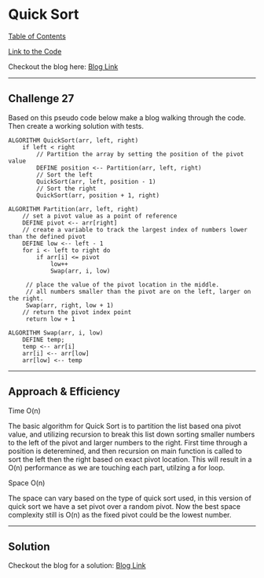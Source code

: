 # Quick Sort
[Table of Contents](../../../README.md)

[Link to the Code](./merge-sort.js)

Checkout the blog here: [Blog Link](./BLOG.md)

---

## Challenge 27
Based on this pseudo code below make a blog walking through the code. Then create a working solution with tests.

```
ALGORITHM QuickSort(arr, left, right)
    if left < right
        // Partition the array by setting the position of the pivot value
        DEFINE position <-- Partition(arr, left, right)
        // Sort the left
        QuickSort(arr, left, position - 1)
        // Sort the right
        QuickSort(arr, position + 1, right)

ALGORITHM Partition(arr, left, right)
    // set a pivot value as a point of reference
    DEFINE pivot <-- arr[right]
    // create a variable to track the largest index of numbers lower than the defined pivot
    DEFINE low <-- left - 1
    for i <- left to right do
        if arr[i] <= pivot
            low++
            Swap(arr, i, low)

     // place the value of the pivot location in the middle.
     // all numbers smaller than the pivot are on the left, larger on the right.
     Swap(arr, right, low + 1)
    // return the pivot index point
     return low + 1

ALGORITHM Swap(arr, i, low)
    DEFINE temp;
    temp <-- arr[i]
    arr[i] <-- arr[low]
    arr[low] <-- temp
```


---

## Approach & Efficiency
Time O(n)

The basic algorithm for Quick Sort is to partition the list based ona pivot value, and utilizing recursion to break this list down sorting smaller numbers to the left of the pivot and larger numbers to the right. First time through a position is deteremined, and then recursion on main function is called to sort the left then the right based on exact pivot location. This will result in a O(n) performance as we are touching each part, utilzing a for loop.

Space O(n)

The space can vary based on the type of quick sort used, in this version of quick sort we have a set pivot over a random pivot. Now the best space complexity still is O(n) as the fixed pivot could be the lowest number.

---

## Solution

Checkout the blog for a solution: [Blog Link](./BLOG.md)
